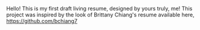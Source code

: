 Hello! This is my first draft living resume, designed by yours truly, me! This project was inspired by the look of Brittany Chiang's resume available here,  https://github.com/bchiang7 
